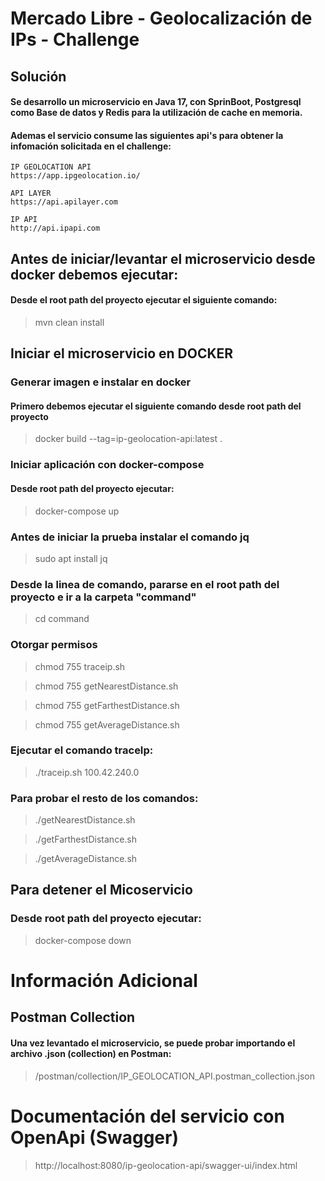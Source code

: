# Mercado Libre - Geolocalización de IPs - Challenge


## Solución
#### Se desarrollo un microservicio en Java 17, con SprinBoot, Postgresql como Base de datos y Redis para la utilización de cache en memoria.
#### Ademas el servicio consume las siguientes api's para obtener la infomación solicitada en el challenge:
        
    IP GEOLOCATION API
    https://app.ipgeolocation.io/

    API LAYER
    https://api.apilayer.com

    IP API
    http://api.ipapi.com


## Antes de iniciar/levantar el microservicio desde docker debemos ejecutar:
#### Desde el root path del proyecto ejecutar el siguiente comando:
> mvn clean install

## Iniciar el microservicio en DOCKER
### Generar imagen e instalar en docker
#### Primero debemos ejecutar el siguiente comando desde root path del proyecto
> docker build --tag=ip-geolocation-api:latest .

### Iniciar aplicación con docker-compose
#### Desde root path del proyecto ejecutar:
> docker-compose up

### Antes de iniciar la prueba instalar el comando jq

> sudo apt install jq

### Desde la linea de comando, pararse en el root path del proyecto e ir a la carpeta "command"
> cd command

### Otorgar permisos
> chmod 755 traceip.sh

> chmod 755 getNearestDistance.sh

> chmod 755 getFarthestDistance.sh

> chmod 755 getAverageDistance.sh

### Ejecutar el comando traceIp:
> ./traceip.sh 100.42.240.0

### Para probar el resto de los comandos:
> ./getNearestDistance.sh

> ./getFarthestDistance.sh

> ./getAverageDistance.sh


## Para detener el Micoservicio
### Desde root path del proyecto ejecutar:
> docker-compose down


# Información Adicional
## Postman Collection
#### Una vez levantado el microservicio, se puede probar importando el archivo .json (collection) en Postman:
> /postman/collection/IP_GEOLOCATION_API.postman_collection.json

# Documentación del servicio con OpenApi (Swagger)
> http://localhost:8080/ip-geolocation-api/swagger-ui/index.html